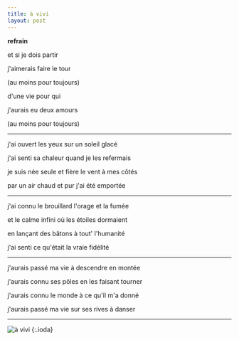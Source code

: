 ```yaml
---
title: à vivi
layout: post
---
```


**refrain**

et si je dois partir

j'aimerais faire le tour

(au moins pour toujours)

d'une vie pour qui

j'aurais eu deux amours

(au moins pour toujours)

---

j'ai ouvert les yeux sur un soleil glacé

j'ai senti sa chaleur quand je les refermais

je suis née seule et fière le vent à mes côtés

par un air chaud et pur j'ai été emportée

---

j'ai connu le brouillard l'orage et la fumée

et le calme infini où les étoiles dormaient

en lançant des bâtons à tout' l'humanité

j'ai senti ce qu'était la vraie fidélité

---

j'aurais passé ma vie à descendre en montée

j'aurais connu ses pôles en les faisant tourner

j'aurais connu le monde à ce qu'il m'a donné

j'aurais passé ma vie sur ses rives à danser

---

![à vivi](/img/à_vivi.png)
{:.ioda}
